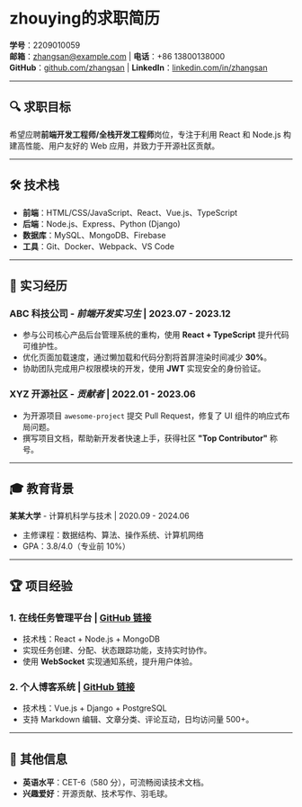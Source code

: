 # 
# zhouying的求职简历  
**学号**：2209010059  
**邮箱**：zhangsan@example.com | **电话**：+86 13800138000  
**GitHub**：[github.com/zhangsan](https://github.com/zhangsan) | **LinkedIn**：[linkedin.com/in/zhangsan](https://linkedin.com/in/zhangsan)  

---

## 🔍 求职目标  
希望应聘**前端开发工程师/全栈开发工程师**岗位，专注于利用 React 和 Node.js 构建高性能、用户友好的 Web 应用，并致力于开源社区贡献。  

---

## 🛠️ 技术栈  
- **前端**：HTML/CSS/JavaScript、React、Vue.js、TypeScript  
- **后端**：Node.js、Express、Python (Django)  
- **数据库**：MySQL、MongoDB、Firebase  
- **工具**：Git、Docker、Webpack、VS Code  

---

## 💼 实习经历  
### **ABC 科技公司** - *前端开发实习生* | 2023.07 - 2023.12  
- 参与公司核心产品后台管理系统的重构，使用 **React + TypeScript** 提升代码可维护性。  
- 优化页面加载速度，通过懒加载和代码分割将首屏渲染时间减少 **30%**。  
- 协助团队完成用户权限模块的开发，使用 **JWT** 实现安全的身份验证。  

### **XYZ 开源社区** - *贡献者* | 2022.01 - 2023.06  
- 为开源项目 `awesome-project` 提交 Pull Request，修复了 UI 组件的响应式布局问题。  
- 撰写项目文档，帮助新开发者快速上手，获得社区 **"Top Contributor"** 称号。  

---

## 🎓 教育背景  
**某某大学** - 计算机科学与技术 | 2020.09 - 2024.06  
- 主修课程：数据结构、算法、操作系统、计算机网络  
- GPA：3.8/4.0（专业前 10%）  

---

## 🏆 项目经验  
### **1. 在线任务管理平台** | [GitHub 链接](https://github.com/zhangsan/task-manager)  
- 技术栈：React + Node.js + MongoDB  
- 实现任务创建、分配、状态跟踪功能，支持实时协作。  
- 使用 **WebSocket** 实现通知系统，提升用户体验。  

### **2. 个人博客系统** | [GitHub 链接](https://github.com/zhangsan/blog)  
- 技术栈：Vue.js + Django + PostgreSQL  
- 支持 Markdown 编辑、文章分类、评论互动，日均访问量 500+。  

---

## 📌 其他信息  
- **英语水平**：CET-6（580 分），可流畅阅读技术文档。  
- **兴趣爱好**：开源贡献、技术写作、羽毛球。  

